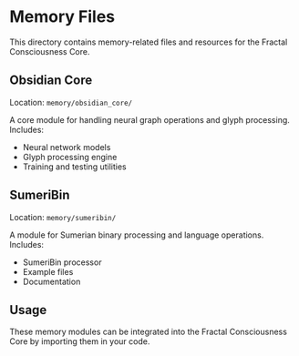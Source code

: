 # Memory Files

This directory contains memory-related files and resources for the Fractal Consciousness Core.

## Obsidian Core

Location: `memory/obsidian_core/`

A core module for handling neural graph operations and glyph processing. Includes:
- Neural network models
- Glyph processing engine
- Training and testing utilities

## SumeriBin

Location: `memory/sumeribin/`

A module for Sumerian binary processing and language operations. Includes:
- SumeriBin processor
- Example files
- Documentation

## Usage

These memory modules can be integrated into the Fractal Consciousness Core by importing them in your code.

